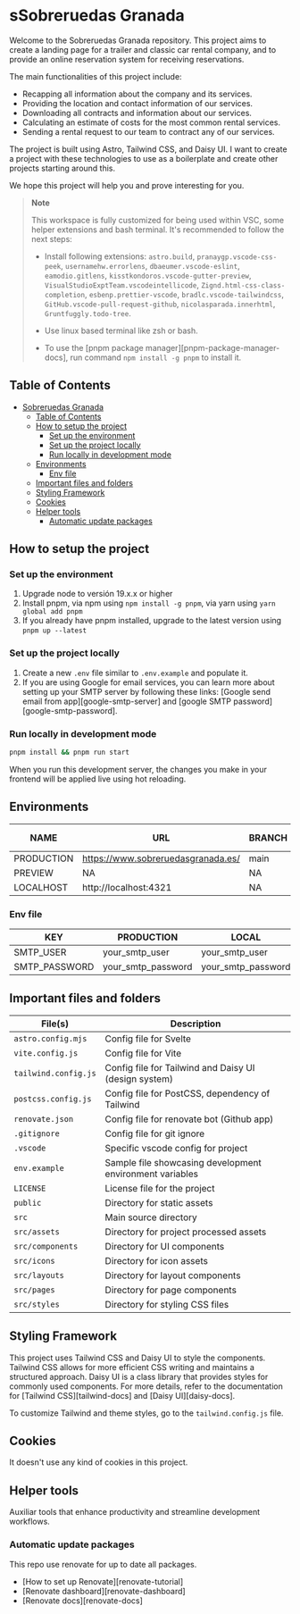 # sSobreruedas Granada

Welcome to the Sobreruedas Granada repository. This project aims to create a landing page for a trailer
and classic car rental company, and to provide an online reservation system for receiving reservations.

The main functionalities of this project include:

- Recapping all information about the company and its services.
- Providing the location and contact information of our services.
- Downloading all contracts and information about our services.
- Calculating an estimate of costs for the most common rental services.
- Sending a rental request to our team to contract any of our services.

The project is built using Astro, Tailwind CSS, and Daisy UI. I want to create a project with these
technologies to use as a boilerplate and create other projects starting around this.

We hope this project will help you and prove interesting for you.

> **Note**
>
> This workspace is fully customized for being used within VSC, some helper
> extensions and bash terminal. It's recommended to follow the next steps:
>
> - Install following extensions: `astro.build`, `pranaygp.vscode-css-peek`,
>   `usernamehw.errorlens`, `dbaeumer.vscode-eslint`, `eamodio.gitlens`, `kisstkondoros.vscode-gutter-preview`,
>   `VisualStudioExptTeam.vscodeintellicode`, `Zignd.html-css-class-completion`, `esbenp.prettier-vscode`,
>   `bradlc.vscode-tailwindcss`, `GitHub.vscode-pull-request-github`, `nicolasparada.innerhtml`,
>   `Gruntfuggly.todo-tree`.
>
> - Use linux based terminal like zsh or bash.
>
> - To use the [pnpm package manager][pnpm-package-manager-docs], run command `npm install -g pnpm` to install it.

## Table of Contents

- [Sobreruedas Granada](#sobreruedas-granada)
  - [Table of Contents](#table-of-contents)
  - [How to setup the project](#how-to-setup-the-project)
    - [Set up the environment](#set-up-the-environment)
    - [Set up the project locally](#set-up-the-project-locally)
    - [Run locally in development mode](#run-locally-in-development-mode)
  - [Environments](#environments)
    - [Env file](#env-file)
  - [Important files and folders](#important-files-and-folders)
  - [Styling Framework](#styling-framework)
  - [Cookies](#cookies)
  - [Helper tools](#helper-tools)
    - [Automatic update packages](#automatic-update-packages)

## How to setup the project

### Set up the environment

1. Upgrade node to versión 19.x.x or higher
2. Install pnpm, via npm using `npm install -g pnpm`, via yarn using `yarn global add pnpm`
3. If you already have pnpm installed, upgrade to the latest version using `pnpm up --latest`

### Set up the project locally

1. Create a new `.env` file similar to `.env.example` and populate it.
2. If you are using Google for email services, you can learn more about setting up your SMTP
   server by following these links: [Google send email from app][google-smtp-server]
   and [google SMTP password][google-smtp-password].

### Run locally in development mode

```bash
pnpm install && pnpm run start
```

When you run this development server, the changes you make in your frontend will be applied live using hot reloading.

## Environments

| NAME       | URL                                | BRANCH | VERCEL ENV |
| ---------- | ---------------------------------- | ------ | ---------- |
| PRODUCTION | https://www.sobreruedasgranada.es/ | main   | Production |
| PREVIEW    | NA                                 | NA     | NA         |
| LOCALHOST  | http://localhost:4321              | NA     | NA         |

### Env file

| KEY           | PRODUCTION         | LOCAL              |
| ------------- | ------------------ | ------------------ |
| SMTP_USER     | your_smtp_user     | your_smtp_user     |
| SMTP_PASSWORD | your_smtp_password | your_smtp_password |

## Important files and folders

| File(s)              | Description                                              |
| -------------------- | -------------------------------------------------------- |
| `astro.config.mjs`   | Config file for Svelte                                   |
| `vite.config.js`     | Config file for Vite                                     |
| `tailwind.config.js` | Config file for Tailwind and Daisy UI (design system)    |
| `postcss.config.js`  | Config file for PostCSS, dependency of Tailwind          |
| `renovate.json`      | Config file for renovate bot (Github app)                |
| `.gitignore`         | Config file for git ignore                               |
| `.vscode`            | Specific vscode config for project                       |
| `env.example`        | Sample file showcasing development environment variables |
| `LICENSE`            | License file for the project                             |
| `public`             | Directory for static assets                              |
| `src`                | Main source directory                                    |
| `src/assets`         | Directory for project processed assets                   |
| `src/components`     | Directory for UI components                              |
| `src/icons`          | Directory for icon assets                                |
| `src/layouts`        | Directory for layout components                          |
| `src/pages`          | Directory for page components                            |
| `src/styles`         | Directory for styling CSS files                          |

## Styling Framework

This project uses Tailwind CSS and Daisy UI to style the components. Tailwind CSS allows for more
efficient CSS writing and maintains a structured approach. Daisy UI is a class library that provides
styles for commonly used components. For more details, refer to the documentation for
[Tailwind CSS][tailwind-docs] and [Daisy UI][daisy-docs].

To customize Tailwind and theme styles, go to the `tailwind.config.js` file.

## Cookies

It doesn't use any kind of cookies in this project.

## Helper tools

Auxiliar tools that enhance productivity and streamline development workflows.

### Automatic update packages

This repo use renovate for up to date all packages.

- [How to set up Renovate][renovate-tutorial]
- [Renovate dashboard][renovate-dashboard]
- [Renovate docs][renovate-docs]
